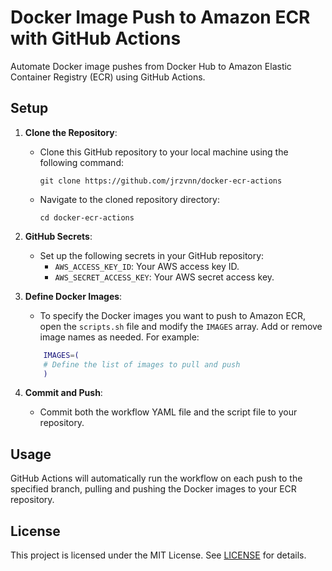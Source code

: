 # Docker Image Push to Amazon ECR with GitHub Actions

Automate Docker image pushes from Docker Hub to Amazon Elastic Container Registry (ECR) using GitHub Actions.

## Setup

1. **Clone the Repository**:
   - Clone this GitHub repository to your local machine using the following command:
     ```shell
     git clone https://github.com/jrzvnn/docker-ecr-actions
     ```

   - Navigate to the cloned repository directory:
     ```shell
     cd docker-ecr-actions
     ```

2. **GitHub Secrets**: 
   - Set up the following secrets in your GitHub repository:
     - `AWS_ACCESS_KEY_ID`: Your AWS access key ID.
     - `AWS_SECRET_ACCESS_KEY`: Your AWS secret access key.

3. **Define Docker Images**:

   - To specify the Docker images you want to push to Amazon ECR, open the `scripts.sh` file and modify the `IMAGES` array. Add or remove image names as needed. For example:
    ```bash
        IMAGES=(
        # Define the list of images to pull and push
        )
    ```

4. **Commit and Push**:
   - Commit both the workflow YAML file and the script file to your repository.

## Usage

GitHub Actions will automatically run the workflow on each push to the specified branch, pulling and pushing the Docker images to your ECR repository.

## License

This project is licensed under the MIT License. See [LICENSE](LICENSE) for details.
